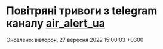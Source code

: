 # Повітряні тривоги з telegram каналу [air_alert_ua](https://t.me/air_alert_ua)

Оновлено:
вівторок, 27 вересня 2022 15:00:03 +0300
